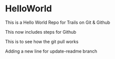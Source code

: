 # HelloWorld
This is a Hello World Repo for Trails on Git & Github

This now includes steps for Github

This is to see how the git pull works

Adding a new line for update-readme branch

